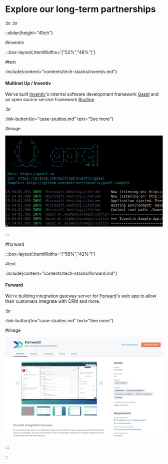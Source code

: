# Explore our long-term partnerships

:br
:br

::slider{height="45ch"}

#inventiv

:::box-layout{:itemWidths='["52%","48%"]'}

#text

:include{content="contents/tech-stacks/inventiv.md"}

#### Multinet Up / Inventiv

We've built [Inventiv][]'s internal software development framework [Gazel][] and
an open source service framework [Routine][].

:br

:link-button{to="case-studies.md" text="See more"}

#image

![Gazel](images/case-studies/gazel-running.png)

:::

#forward

:::box-layout{:itemWidths='["58%","42%"]'}

#text

:include{content="contents/tech-stacks/forward.md"}

#### Forward

We're building integration gateway server for [Forward][]'s web app to allow
their customers integrate with CRM and more.

:br

:link-button{to="case-studies.md" text="See more"}

#image

![Forward](images/case-studies/forward-hubspot-app.png)

:::

::

[Forward]: https://dealforward.com/
[Gazel]: https://gazel.io/
[Inventiv]: https://inventiv.com.tr/en/home
[Routine]: https://github.com/multinetinventiv/routine
